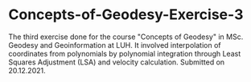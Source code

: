 # Concepts-of-Geodesy-Exercise-3
The third exercise done for the course "Concepts of Geodesy" in MSc. Geodesy and Geoinformation at LUH. It involved interpolation of coordinates from polynomials by polynomial integration through Least Squares Adjustment (LSA) and velocity calculation. Submitted on 20.12.2021.
